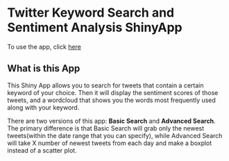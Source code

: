 # Twitter Keyword Search and Sentiment Analysis ShinyApp

To use the app, click [here](https://kevinch0810zxc.shinyapps.io/TwitteR/)

## What is this App
This Shiny App allows you to search for tweets that contain a certain keyword of your choice. Then it will display the sentiment scores of those tweets, and a wordcloud that shows you the words most frequently used along with your keyword.

There are two versions of this app: **Basic Search** and **Advanced Search**. The primary difference is that Basic Search will grab only the newest tweets(within the date range that you can specify), while Advanced Search will take X number of newest tweets from each day and make a boxplot instead of a scatter plot.
